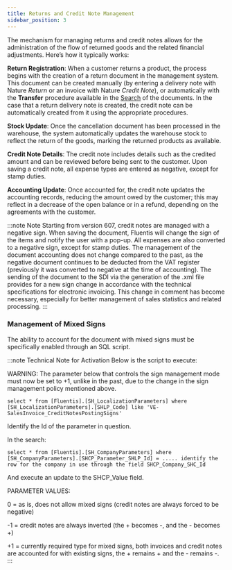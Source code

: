 ```yaml
---
title: Returns and Credit Note Management
sidebar_position: 3
---
```


The mechanism for managing returns and credit notes allows for the administration of the flow of returned goods and the related financial adjustments. Here’s how it typically works:

**Return Registration**: When a customer returns a product, the process begins with the creation of a return document in the management system. This document can be created manually (by entering a delivery note with Nature *Return* or an invoice with Nature *Credit Note*), or automatically with the **Transfer** procedure available in the [Search](/docs/sales/sales-delivery-notes/insert-delivery-notes/search-sales-dn) of the documents. In the case that a return delivery note is created, the credit note can be automatically created from it using the appropriate procedures.

**Stock Update**: Once the cancellation document has been processed in the warehouse, the system automatically updates the warehouse stock to reflect the return of the goods, marking the returned products as available.

**Credit Note Details**: The credit note includes details such as the credited amount and can be reviewed before being sent to the customer. Upon saving a credit note, all expense types are entered as negative, except for stamp duties.

**Accounting Update**: Once accounted for, the credit note updates the accounting records, reducing the amount owed by the customer; this may reflect in a decrease of the open balance or in a refund, depending on the agreements with the customer.

:::note Note
Starting from version 607, credit notes are managed with a negative sign. When saving the document, Fluentis will change the sign of the items and notify the user with a pop-up. All expenses are also converted to a negative sign, except for stamp duties. The management of the document accounting does not change compared to the past, as the negative document continues to be deducted from the VAT register (previously it was converted to negative at the time of accounting). The sending of the document to the SDI via the generation of the .xml file provides for a new sign change in accordance with the technical specifications for electronic invoicing. This change in comment has become necessary, especially for better management of sales statistics and related processing.
:::

### Management of Mixed Signs 

The ability to account for the document with mixed signs must be specifically enabled through an SQL script.

:::note Technical Note for Activation
Below is the script to execute:

WARNING: The parameter below that controls the sign management mode must now be set to +1, unlike in the past, due to the change in the sign management policy mentioned above.

    select * from [Fluentis].[SH_LocalizationParameters] where [SH_LocalizationParameters].[SHLP_Code] like 'VE-SalesInvoice_CreditNotesPostingSigns'

Identify the Id of the parameter in question.

In the search:

    select * from [Fluentis].[SH_CompanyParameters] where [SH_CompanyParameters].[SHCP_Parameter_SHLP_Id] = ..... identify the row for the company in use through the field SHCP_Company_SHC_Id

And execute an update to the SHCP_Value field.

PARAMETER VALUES:

0 = as is, does not allow mixed signs (credit notes are always forced to be negative)

-1 = credit notes are always inverted (the + becomes -, and the - becomes +)

+1 = currently required type for mixed signs, both invoices and credit notes are accounted for with existing signs, the + remains + and the - remains -.
:::
